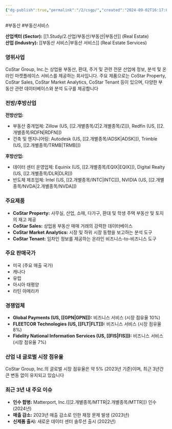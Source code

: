 ```yaml
---
{"dg-publish":true,"permalink":"/2/csgp/","created":"2024-09-02T16:17:00.892+09:00","updated":"2025-07-29T21:37:04.531+09:00"}
---
```


#부동산 #부동산서비스 


**산업섹터 (Sector):** [[1.Study/2.산업/부동산/부동산\|부동산]] (Real Estate)  
**산업 (Industry):** [[부동산 서비스\|부동산 서비스]] (Real Estate Services)

### 영위사업

CoStar Group, Inc.는 상업용 부동산, 환대, 주거 및 관련 전문 산업에 정보, 분석 및 온라인 마켓플레이스 서비스를 제공하는 회사입니다. 주요 제품으로는 CoStar Property, CoStar Sales, CoStar Market Analytics, CoStar Tenant 등이 있으며, 다양한 부동산 관련 데이터베이스와 분석 도구를 제공합니다

### 전방/후방산업

**전방산업:**

- 부동산 중개업체: Zillow (US, [[2.개별종목/Z\|2.개별종목/Z]]), Redfin (US, [[2.개별종목/RDFN\|RDFN]])
- 건축 및 엔지니어링: Autodesk (US, [[2.개별종목/ADSK\|ADSK]]), Trimble (US, [[2.개별종목/TRMB\|TRMB]])

**후방산업:**

- 데이터 센터 운영업체: Equinix (US, [[2.개별종목/EQIX\|EQIX]]), Digital Realty (US, [[2.개별종목/DLR\|DLR]])
- 반도체 제조업체: Intel (US, [[2.개별종목/INTC\|INTC]]), NVIDIA (US, [[2.개별종목/NVDA\|2.개별종목/NVDA]])

### 주요제품

- **CoStar Property:** 사무실, 산업, 소매, 다가구, 환대 및 학생 주택 부동산 및 토지의 재고 제공
- **CoStar Sales:** 상업용 부동산 매매 거래의 강력한 데이터베이스
- **CoStar Market Analytics:** 시장 및 하위 시장 동향을 보고하는 분석 도구
- **CoStar Tenant:** 임차인 정보를 제공하는 온라인 비즈니스-to-비즈니스 도구

### 주요 판매국가

- 미국 (주요 매출 국가)
- 캐나다
- 유럽
- 아시아 태평양
- 라틴 아메리카

### 경쟁업체

- **Global Payments (US, [[GPN\|GPN]]):** 비즈니스 서비스 (시장 점유율 10%)
- **FLEETCOR Technologies (US, [[FLT\|FLT]]):** 비즈니스 서비스 (시장 점유율 8%)
- **Fidelity National Information Services (US, [[FIS\|FIS]]):** 비즈니스 서비스 (시장 점유율 7%)

### 산업 내 글로벌 시장 점유율

CoStar Group, Inc.의 글로벌 시장 점유율은 약 5% (2023년 기준)이며, 최근 3년간 큰 변동 없이 유지되고 있습니다
### 최근 3년 내 주요 이슈

- **인수 합병:** Matterport, Inc.([[2.개별종목/MTTR\|2.개별종목/MTTR]]) 인수 (2024년)
- **매출 감소:** 2023년 매출 감소로 인한 재정 문제 발생 (2023년)
- **신제품 출시:** 새로운 데이터 센터 솔루션 출시 (2022년)